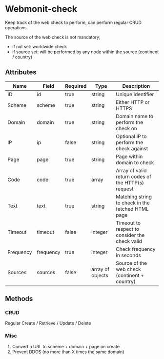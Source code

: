 # Webmonit-check

Keep track of the web check to perform, can perform regular CRUD operations.

The source of the web check is not mandatory;

- if not set: worldwide check
- if source set: will be performed by any node within the source (continent / country)

## Attributes

Name | Field | Required | Type | Description 
---- | ---- | ---- | ---- | ----
ID | id | true | string | Unique identifier
Scheme | scheme | true | string | Either HTTP or HTTPS
Domain | domain | true | string | Domain name to perform the check on
IP | ip | false | string | Optional IP to perform the check against
Page | page | true | string | Page within domain to check
Code | code | true | array | Array of valid return codes of the HTTP(s) request
Text | text | true | string | Matching string to check in the fetched HTML page
Timeout | timeout | false | integer | Timeout to respect to consider the check valid
Frequency | frequency | true | integer | Check frequency in seconds
Sources | sources | false | array of objects | Source of the web check (continent + country)

## Methods

### CRUD

Regular Create / Retrieve / Update / Delete

### Misc 

1. Convert a URL to scheme + domain + page on create
1. Prevent DDOS (no more than X times the same domain)
